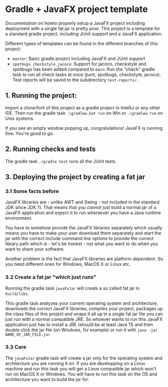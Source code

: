 # Gradle + JavaFX project template

Documentation on howto properly setup a JavaFX project including deployment
with a single fat jar is pretty poor. This project is a template for a standard gradle project,
including JUnit support and a JavaFX application.

Different types of templates can be found in the different branches of this project:

- `master`:
  Basic gradle project including JavaFX and JUnit support
- `spotbugs_checkstyle_jacoco`:
  Support for jacoco, checkstyle and spotbugs has been added compared to `main`: Run the "check"
  gradle task to run all check tasks at once (junit, spotbugs, checkstyle, jacoco). Test reports
  will be saved to the subdirectory `test-reports/`.

## 1. Running the project:
Import a clone/fork of this project as a gradle project in IntelliJ or any other IDE.
Then run the gradle task `.\gradlew.bat run` on Win or `.\gradlew run` on Unix systems.

If you see an empty window popping up, congratulations! JavaFX is running fine. You're good to go.

## 2. Running checks and tests

The gradle task `./gradle test` runs all the JUnit tests.

## 3. Deploying the project by creating a fat jar

### 3.1 Some facts before

JavaFX libraries are - unlike AWT and Swing - not included in the standard JDK since JDK 11.
That means that you *cannot* just build a normal jar of a JavaFX application and expect it to run
whereever you have a Java runtime environment.

You have to somehow provide the JavaFX libraries separately which usually means you have to make your
user download them separately and start the jar with the correct include command line options to
provide the correct library path which is - let's be honest - not what you want to do when you
want to share your software.

Another problem is the fact that JavaFX libraries are platform *dependent*. So you need different
ones for Windows, MacOS X or Linux etc.


### 3.2 Create a fat jar "which just runs"

Running the gradle task `javaFxJar` will create a so called fat jar in `build/libs`.

This gradle task analyzes your current operating system and architecture, downloads the correct
JavaFX libraries, compiles your project, packages up the class files of this project and wraps it all up
in a single fat jar file you can just run with a normal compatible JRE. So whoever wants to run this
JavaFX application just has to install a JRE (should be at least Java 11) and then double
click the jar file (on Windows, for example) or run it with `java -jar NAME_OF_JAR_FILE.jar`

### 3.3 Care

The `javaFxJar` gradle task will create a jar only for the operating system and architecture you are
running it on. If you are developping on a Linux machine and run this task you will get a Linux
compatible jar which won't run on MacOS X or Windows. You will have to run this task on the OS and
architecture you want to build the jar for.
